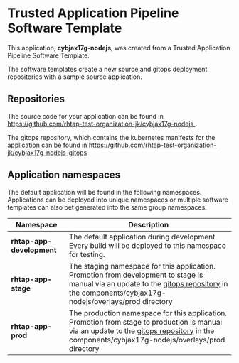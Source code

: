 # Trusted Application Pipeline Software Template

This application, **cybjax17g-nodejs**, was created from a Trusted Application Pipeline Software Template.

The software templates create a new source and gitops deployment repositories with a sample source application. 

## Repositories

The source code for your application can be found in [https://github.com/rhtap-test-organization-jk/cybjax17g-nodejs ](https://github.com/rhtap-test-organization-jk/cybjax17g-nodejs ).
 
The gitops repository, which contains the kubernetes manifests for the application can be found in 
[https://github.com/rhtap-test-organization-jk/cybjax17g-nodejs-gitops ](https://github.com/rhtap-test-organization-jk/cybjax17g-nodejs-gitops ) 

## Application namespaces 

The default application will be found in the following namespaces. Applications can be deployed into unique namespaces or multiple software templates can also bet generated into the same group namespaces.  

|  Namespace   |  Description   |  
| -------- | -------- |   
| **rhtap-app-development** | The default application during development. Every build will be deployed to this namespace for testing. | 
| **rhtap-app-stage** | The staging namespace for this application. Promotion from development to stage is manual via an update to the [gitops repository](https://github.com/rhtap-test-organization-jk/cybjax17g-nodejs-gitops ) in the components/cybjax17g-nodejs/overlays/prod directory |  
| **rhtap-app-prod** | The production namespace for this application. Promotion from stage to production is manual via an update to the [gitops repository](https://github.com/rhtap-test-organization-jk/cybjax17g-nodejs-gitops ) in the components/cybjax17g-nodejs/overlays/prod directory | 